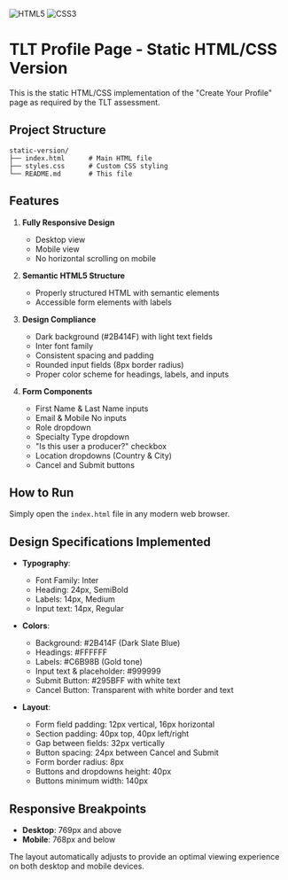 ![HTML5](https://img.shields.io/badge/html5-%23E34F26.svg?style=for-the-badge&logo=html5&logoColor=white) ![CSS3](https://img.shields.io/badge/css3-%231572B6.svg?style=for-the-badge&logo=css3&logoColor=white)

# TLT Profile Page - Static HTML/CSS Version

This is the static HTML/CSS implementation of the "Create Your Profile" page as required by the TLT assessment.

## Project Structure

```
static-version/
├── index.html      # Main HTML file
├── styles.css      # Custom CSS styling
└── README.md       # This file
```

## Features

1. **Fully Responsive Design**
   - Desktop view
   - Mobile view
   - No horizontal scrolling on mobile

2. **Semantic HTML5 Structure**
   - Properly structured HTML with semantic elements
   - Accessible form elements with labels

3. **Design Compliance**
   - Dark background (#2B414F) with light text fields
   - Inter font family
   - Consistent spacing and padding
   - Rounded input fields (8px border radius)
   - Proper color scheme for headings, labels, and inputs

4. **Form Components**
   - First Name & Last Name inputs
   - Email & Mobile No inputs
   - Role dropdown
   - Specialty Type dropdown
   - "Is this user a producer?" checkbox
   - Location dropdowns (Country & City)
   - Cancel and Submit buttons

## How to Run

Simply open the `index.html` file in any modern web browser.

## Design Specifications Implemented

- **Typography**:
  - Font Family: Inter
  - Heading: 24px, SemiBold
  - Labels: 14px, Medium
  - Input text: 14px, Regular

- **Colors**:
  - Background: #2B414F (Dark Slate Blue)
  - Headings: #FFFFFF
  - Labels: #C6B98B (Gold tone)
  - Input text & placeholder: #999999
  - Submit Button: #295BFF with white text
  - Cancel Button: Transparent with white border and text

- **Layout**:
  - Form field padding: 12px vertical, 16px horizontal
  - Section padding: 40px top, 40px left/right
  - Gap between fields: 32px vertically
  - Button spacing: 24px between Cancel and Submit
  - Form border radius: 8px
  - Buttons and dropdowns height: 40px
  - Buttons minimum width: 140px

## Responsive Breakpoints

- **Desktop**: 769px and above
- **Mobile**: 768px and below

The layout automatically adjusts to provide an optimal viewing experience on both desktop and mobile devices.
